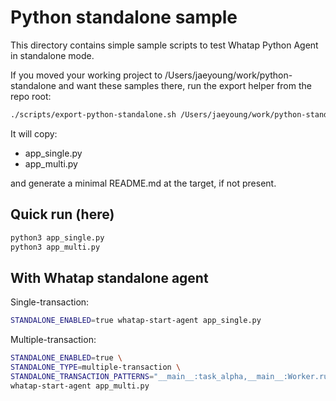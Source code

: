 # Python standalone sample

This directory contains simple sample scripts to test Whatap Python Agent in standalone mode.

If you moved your working project to /Users/jaeyoung/work/python-standalone and want these samples there, run the export helper from the repo root:

```bash
./scripts/export-python-standalone.sh /Users/jaeyoung/work/python-standalone
```

It will copy:
- app_single.py
- app_multi.py

and generate a minimal README.md at the target, if not present.

## Quick run (here)
```bash
python3 app_single.py
python3 app_multi.py
```

## With Whatap standalone agent
Single-transaction:
```bash
STANDALONE_ENABLED=true whatap-start-agent app_single.py
```

Multiple-transaction:
```bash
STANDALONE_ENABLED=true \
STANDALONE_TYPE=multiple-transaction \
STANDALONE_TRANSACTION_PATTERNS="__main__:task_alpha,__main__:Worker.run" \
whatap-start-agent app_multi.py
```
